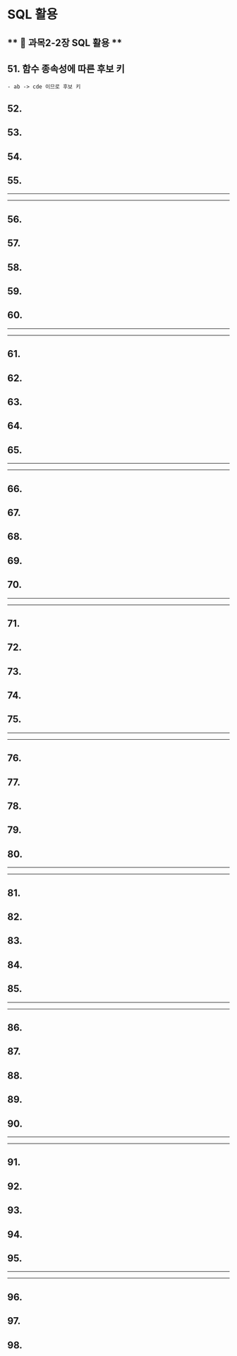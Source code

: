 # SQL 활용
** :book: 과목2-2장 SQL 활용 **
---
## 51. 함수 종속성에 따른 후보 키
    - ab -> cde 이므로 후보 키
## 52. 
## 53. 
## 54. 
## 55. 
---
---
## 56.
## 57. 
## 58. 
## 59. 
## 60. 
---
---
## 61.
## 62. 
## 63. 
## 64. 
## 65. 
---
---
## 66.
## 67. 
## 68. 
## 69. 
## 70.
---
---
## 71.
## 72. 
## 73. 
## 74. 
## 75. 
---
---
## 76.
## 77. 
## 78. 
## 79. 
## 80. 
---
---
## 81.
## 82. 
## 83. 
## 84. 
## 85. 
---
---
## 86.
## 87. 
## 88. 
## 89. 
## 90. 
---
---
## 91.
## 92. 
## 93. 
## 94. 
## 95. 
---
---
## 96.
## 97. 
## 98. 
